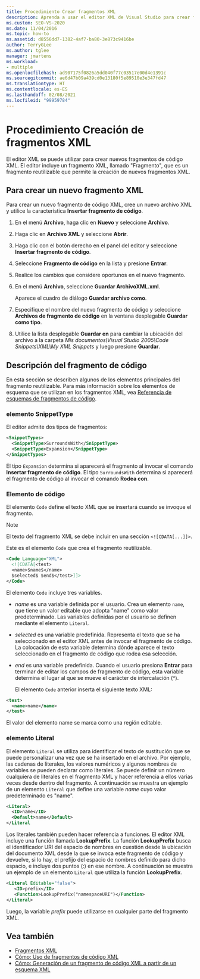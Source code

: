```yaml
---
title: Procedimiento Crear fragmentos XML
description: Aprenda a usar el editor XML de Visual Studio para crear fragmentos de código XML que permitan compilar archivos XML más rápidamente.
ms.custom: SEO-VS-2020
ms.date: 11/04/2016
ms.topic: how-to
ms.assetid: d8556dd7-1382-4af7-ba80-3e873c9416be
author: TerryGLee
ms.author: tglee
manager: jmartens
ms.workload:
- multiple
ms.openlocfilehash: ad907175f0826a5dd040f77c03517e00d4e1391c
ms.sourcegitcommit: ae6d47b09a439cd0e13180f5e89510e3e347fd47
ms.translationtype: HT
ms.contentlocale: es-ES
ms.lasthandoff: 02/08/2021
ms.locfileid: "99959784"
---
```

# <a name="how-to-create-xml-snippets"></a>Procedimiento Creación de fragmentos XML

El editor XML se puede utilizar para crear nuevos fragmentos de código XML. El editor incluye un fragmento XML, llamado "Fragmento", que es un fragmento reutilizable que permite la creación de nuevos fragmentos XML.

## <a name="to-create-a-new-xml-snippet"></a>Para crear un nuevo fragmento XML

Para crear un nuevo fragmento de código XML, cree un nuevo archivo XML y utilice la característica **Insertar fragmento de código**.

1. En el menú **Archivo**, haga clic en **Nuevo** y seleccione **Archivo**.

2. Haga clic en **Archivo XML** y seleccione **Abrir**.

3. Haga clic con el botón derecho en el panel del editor y seleccione **Insertar fragmento de código**.

4. Seleccione **Fragmento de código** en la lista y presione **Entrar**.

5. Realice los cambios que considere oportunos en el nuevo fragmento.

6. En el menú **Archivo**, seleccione **Guardar ArchivoXML.xml**.

     Aparece el cuadro de diálogo **Guardar archivo como**.

7. Especifique el nombre del nuevo fragmento de código y seleccione **Archivos de fragmento de código** en la ventana desplegable **Guardar como tipo**.

8. Utilice la lista desplegable **Guardar en** para cambiar la ubicación del archivo a la carpeta *Mis documentos\Visual Studio 2005\Code Snippets\XML\My XML Snippets* y luego presione **Guardar**.

## <a name="snippet-description"></a>Descripción del fragmento de código

En esta sección se describen algunos de los elementos principales del fragmento reutilizable. Para más información sobre los elementos de esquema que se utilizan en los fragmentos XML, vea [Referencia de esquemas de fragmentos de código](../ide/code-snippets-schema-reference.md).

### <a name="snippettype-element"></a>elemento SnippetType

El editor admite dos tipos de fragmentos:

```xml
<SnippetTypes>
  <SnippetType>SurroundsWith</SnippetType>
  <SnippetType>Expansion</SnippetType>
</SnippetTypes>
```

El tipo `Expansion` determina si aparecerá el fragmento al invocar el comando **Insertar fragmento de código**. El tipo `SurroundsWith` determina si aparecerá el fragmento de código al invocar el comando **Rodea con**.

### <a name="code-element"></a>Elemento de código

El elemento `Code` define el texto XML que se insertará cuando se invoque el fragmento.

> [!NOTE]
> El texto del fragmento XML se debe incluir en una sección `<![CDATA[...]]>`.

Este es el elemento `Code` que crea el fragmento reutilizable.

```xml
<Code Language="XML">
  <![CDATA[<test>
  <name>$name$</name>
  $selected$ $end$</test>]]>
</Code>
```

El elemento `Code` incluye tres variables.

- $name$ es una variable definida por el usuario. Crea un elemento `name`, que tiene un valor editable que adopta "name" como valor predeterminado. Las variables definidas por el usuario se definen mediante el elemento `Literal`.

- $selected$ es una variable predefinida. Representa el texto que se ha seleccionado en el editor XML antes de invocar el fragmento de código. La colocación de esta variable determina dónde aparece el texto seleccionado en el fragmento de código que rodea esa selección.

- $end$ es una variable predefinida. Cuando el usuario presiona **Entrar** para terminar de editar los campos de fragmento de código, esta variable determina el lugar al que se mueve el carácter de intercalación (^).

  El elemento `Code` anterior inserta el siguiente texto XML:

```xml
<test>
  <name>name</name>
</test>
```

El valor del elemento name se marca como una región editable.

### <a name="literal-element"></a>elemento Literal

El elemento `Literal` se utiliza para identificar el texto de sustitución que se puede personalizar una vez que se ha insertado en el archivo. Por ejemplo, las cadenas de literales, los valores numéricos y algunos nombres de variables se pueden declarar como literales. Se puede definir un número cualquiera de literales en el fragmento XML y hacer referencia a ellos varias veces desde dentro del fragmento. A continuación se muestra un ejemplo de un elemento `Literal` que define una variable $name$ cuyo valor predeterminado es "name".

```xml
<Literal>
  <ID>name</ID>
  <Default>name</Default>
</Literal
```

Los literales también pueden hacer referencia a funciones. El editor XML incluye una función llamada **LookupPrefix**. La función **LookupPrefix** busca el identificador URI del espacio de nombres en cuestión desde la ubicación del documento XML desde la que se invoca este fragmento de código y devuelve, si lo hay, el prefijo del espacio de nombres definido para dicho espacio, e incluye dos puntos (:) en ese nombre. A continuación se muestra un ejemplo de un elemento `Literal` que utiliza la función **LookupPrefix**.

```xml
<Literal Editable="false">
   <ID>prefix</ID>
   <Function>LookupPrefix("namespaceURI")</Function>
</Literal>
```

Luego, la variable $prefix$ puede utilizarse en cualquier parte del fragmento XML.

## <a name="see-also"></a>Vea también

- [Fragmentos XML](../xml-tools/xml-snippets.md)
- [Cómo: Uso de fragmentos de código XML](../xml-tools/how-to-use-xml-snippets.md)
- [Cómo: Generación de un fragmento de código XML a partir de un esquema XML](../xml-tools/how-to-generate-an-xml-snippet-from-an-xml-schema.md)
